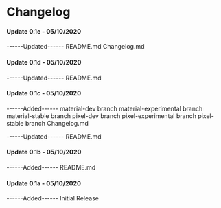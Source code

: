 # Changelog

#### Update 0.1e - 05/10/2020

------Updated------
README.md
Changelog.md

#### Update 0.1d - 05/10/2020

------Updated------
README.md

#### Update 0.1c - 05/10/2020

------Added------
material-dev branch
material-experimental branch
material-stable branch
pixel-dev branch
pixel-experimental branch
pixel-stable branch
Changelog.md

------Updated------
README.md

#### Update 0.1b - 05/10/2020

------Added------
README.md

#### Update 0.1a - 05/10/2020

------Added------
Initial Release
